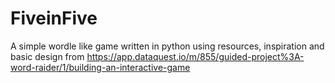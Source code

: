 # FiveinFive 

A simple wordle like game written in python using resources, inspiration and basic design from https://app.dataquest.io/m/855/guided-project%3A-word-raider/1/building-an-interactive-game

